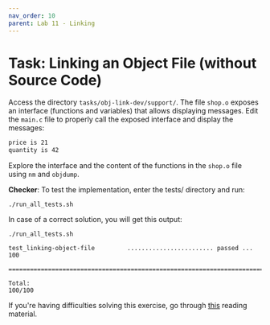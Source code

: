 ```yaml
---
nav_order: 10
parent: Lab 11 - Linking
---
```


# Task: Linking an Object File (without Source Code)

Access the directory `tasks/obj-link-dev/support/`.
The file `shop.o` exposes an interface (functions and variables) that allows displaying messages.
Edit the `main.c` file to properly call the exposed interface and display the messages:

```bash
price is 21
quantity is 42
```

Explore the interface and the content of the functions in the `shop.o` file using `nm` and `objdump`.

**Checker**: To test the implementation, enter the tests/ directory and run:

```console
./run_all_tests.sh
```

In case of a correct solution, you will get this output:

```console
./run_all_tests.sh

test_linking-object-file         ........................ passed ...  100

========================================================================

Total:                                                             100/100
```

If you're having difficulties solving this exercise, go through [this](../../reading/linking.md) reading material.
